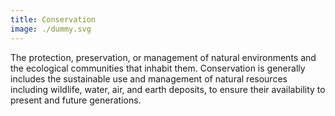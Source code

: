 ```yaml
---
title: Conservation
image: ./dummy.svg
---
```


The protection, preservation, or management of natural environments and the ecological communities that inhabit them. Conservation is generally includes the sustainable use and management of natural resources including wildlife, water, air, and earth deposits, to ensure their availability to present and future generations.
